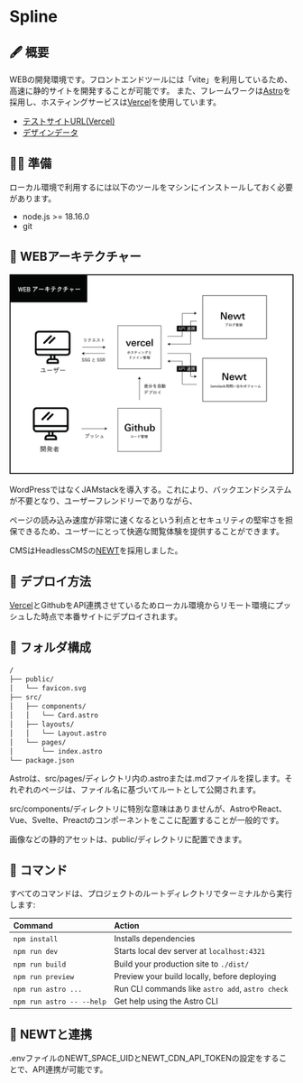 # Spline

<!-- ![screenshot](https://github.com/masakitami/astro-newt-env/blob/main/public/images/image.png) -->

## 🖋 概要
WEBの開発環境です。フロントエンドツールには「vite」を利用しているため、高速に静的サイトを開発することが可能です。
また、フレームワークは[Astro](https://astro.build/)を採用し、ホスティングサービスは[Vercel](https://vercel.com/)を使用しています。

- [テストサイトURL(Vercel)](https://astro-newt-env.vercel.app/)
- [デザインデータ](https://www.figma.com/design/9Q6cyRK2v4icOTtGtJGQa3/Spline_web?node-id=789-1544&t=5GviVwQrAo291kTO-1)


## 👨‍💻 準備
ローカル環境で利用するには以下のツールをマシンにインストールしておく必要があります。
- node.js >= 18.16.0
- git

## 📖 WEBアーキテクチャー
![screenshot](https://github.com/masakitami/astro-newt-env/blob/main/public/images/architecture.jpg)

WordPressではなくJAMstackを導入する。これにより、バックエンドシステムが不要となり、ユーザーフレンドリーでありながら、

ページの読み込み速度が非常に速くなるという利点とセキュリティの堅牢さを担保できるため、ユーザーにとって快適な閲覧体験を提供することができます。

CMSはHeadlessCMSの[NEWT](https://www.newt.so/)を採用しました。


## 💨 デプロイ方法
[Vercel](https://vercel.com/)とGithubをAPI連携させているためローカル環境からリモート環境にプッシュした時点で本番サイトにデプロイされます。


## 🚀 フォルダ構成

```
/
├── public/
│   └── favicon.svg
├── src/
│   ├── components/
│   │   └── Card.astro
│   ├── layouts/
│   │   └── Layout.astro
│   └── pages/
│       └── index.astro
└── package.json
```

Astroは、src/pages/ディレクトリ内の.astroまたは.mdファイルを探します。それぞれのページは、ファイル名に基づいてルートとして公開されます。

src/components/ディレクトリに特別な意味はありませんが、AstroやReact、Vue、Svelte、Preactのコンポーネントをここに配置することが一般的です。

画像などの静的アセットは、public/ディレクトリに配置できます。


## 🧞 コマンド

すべてのコマンドは、プロジェクトのルートディレクトリでターミナルから実行します:

| Command                   | Action                                           |
| :------------------------ | :----------------------------------------------- |
| `npm install`             | Installs dependencies                            |
| `npm run dev`             | Starts local dev server at `localhost:4321`      |
| `npm run build`           | Build your production site to `./dist/`          |
| `npm run preview`         | Preview your build locally, before deploying     |
| `npm run astro ...`       | Run CLI commands like `astro add`, `astro check` |
| `npm run astro -- --help` | Get help using the Astro CLI                     |

## 💨 NEWTと連携
.envファイルのNEWT_SPACE_UIDとNEWT_CDN_API_TOKENの設定をすることで、API連携が可能です。